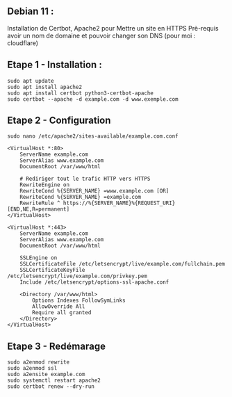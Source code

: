 ## Debian 11 :

Installation de Certbot, Apache2 pour Mettre un site en HTTPS
Prè-requis avoir un nom de domaine et pouvoir changer son DNS (pour moi : cloudflare)


## Etape 1 - Installation :
    sudo apt update
    sudo apt install apache2
    sudo apt install certbot python3-certbot-apache  
    sudo certbot --apache -d example.com -d www.exemple.com


## Etape 2 - Configuration
    sudo nano /etc/apache2/sites-available/example.com.conf

    <VirtualHost *:80>
        ServerName example.com
        ServerAlias www.example.com
    	DocumentRoot /var/www/html

    	# Rediriger tout le trafic HTTP vers HTTPS
    	RewriteEngine on
    	RewriteCond %{SERVER_NAME} =www.example.com [OR]
    	RewriteCond %{SERVER_NAME} =example.com
    	RewriteRule ^ https://%{SERVER_NAME}%{REQUEST_URI} [END,NE,R=permanent]
    </VirtualHost>

    <VirtualHost *:443>
    	ServerName example.com
    	ServerAlias www.example.com
    	DocumentRoot /var/www/html

    	SSLEngine on
    	SSLCertificateFile /etc/letsencrypt/live/example.com/fullchain.pem
    	SSLCertificateKeyFile /etc/letsencrypt/live/example.com/privkey.pem
    	Include /etc/letsencrypt/options-ssl-apache.conf

        <Directory /var/www/html>
            Options Indexes FollowSymLinks
            AllowOverride All
            Require all granted
        </Directory>
    </VirtualHost>


## Etape 3 - Redémarage
    sudo a2enmod rewrite
    sudo a2enmod ssl
    sudo a2ensite example.com
    sudo systemctl restart apache2
    sudo certbot renew --dry-run

